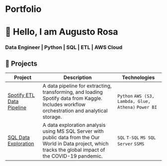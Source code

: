 # Portfolio
# 👋 Hello, I am Augusto Rosa
### Data Engineer | Python | SQL | ETL | AWS Cloud

## 🚀 Projects 

| Project | Description | Technologies |  
|---------|-------------|--------------|  
| [Spotify ETL Data Pipeline](https://github.com/augusto-rosa/spotify-data-pipeline) | A data pipeline for extracting, transforming, and loading Spotify data from Kaggle. Includes workflow orchestration and analytical storage. | `Python` `AWS (S3, Lambda, Glue, Athena)` `Power BI`
| [SQL Data Exploration](https://github.com/augusto-rosa/SQL-Data-Exploration) | A data exploration analysis using MS SQL Server with public data from the Our World in Data project, which tracks the global impact of the COVID-19 pandemic. | `SQL` `T-SQL` `MS SQL Server` `SSMS`
